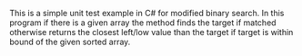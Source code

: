 This is a simple unit test example in C# for modified binary search.
In this program if there is a given array the method finds the target if matched
otherwise returns the closest left/low value than the target if target is within
bound of the given sorted array.
